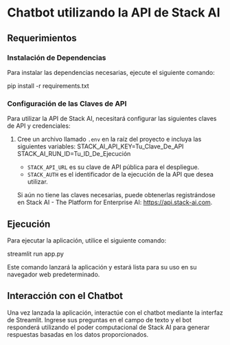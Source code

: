 # Chatbot utilizando la API de Stack AI

## Requerimientos

### Instalación de Dependencias

Para instalar las dependencias necesarias, ejecute el siguiente comando:

pip install -r requirements.txt

### Configuración de las Claves de API

Para utilizar la API de Stack AI, necesitará configurar las siguientes claves de API y credenciales:

1. Cree un archivo llamado `.env` en la raíz del proyecto e incluya las siguientes variables:
   STACK_AI_API_KEY=Tu_Clave_De_API
   STACK_AI_RUN_ID=Tu_ID_De_Ejecución

   * `STACK_API_URL` es su clave de API pública para el despliegue.
   * `STACK_AUTH` es el identificador de la ejecución de la API que desea utilizar.

   Si aún no tiene las claves necesarias, puede obtenerlas registrándose en Stack AI - The Platform for Enterprise AI: https://api.stack-ai.com.

## Ejecución

Para ejecutar la aplicación, utilice el siguiente comando:

streamlit run app.py

Este comando lanzará la aplicación y estará lista para su uso en su navegador web predeterminado.

## Interacción con el Chatbot

Una vez lanzada la aplicación, interactúe con el chatbot mediante la interfaz de Streamlit. Ingrese sus preguntas en el campo de texto y el bot responderá utilizando el poder computacional de Stack AI para generar respuestas basadas en los datos proporcionados.
